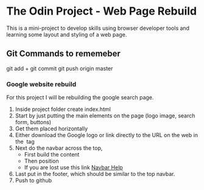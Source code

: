 # The Odin Project - Web Page Rebuild
This is a mini-project to develop skills using browser developer tools and learning some layout and styling of a web page.

## Git Commands to rememeber
git add + git commit
git push origin master

### Google website rebuild
For this project I will be rebuilding the google search page.

1. Inside project folder create index.html
2. Start by just putting the main elements on the page (logo image, search form, buttons)
3. Get them placed horizontally
4. Either download the Google logo or link directly to the URL on the web in the <img> tag
5. Next do the navbar across the top,
    * First build the content
    * Then position 
    * If you are lost use this link [Navbar Help](https://www.w3schools.com/css/css_navbar.asp)
6. Last put in the footer, which should be similar to the top navbar.
7. Push to github

